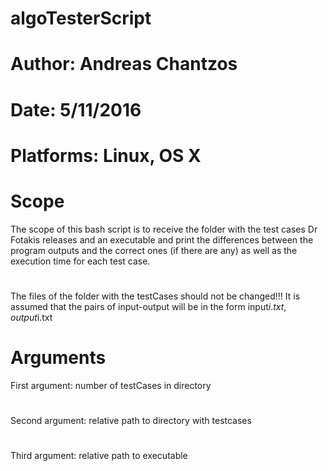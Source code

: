 # algoTesterScript
# Author: Andreas Chantzos
# Date: 5/11/2016
# Platforms: Linux, OS X
# Scope
The scope of this bash script is to receive the folder with the test cases Dr Fotakis releases and an executable and print the 
differences between the program outputs and the correct ones (if there are any)
as well as the execution time for each test case.
#
The files of the folder with the testCases should not be changed!!!
It is assumed that the pairs of input-output will be in the form input$i.txt, output$i.txt
# Arguments
First argument: number of testCases in directory
#
Second argument: relative path to directory with testcases
#
Third argument: relative path to executable
